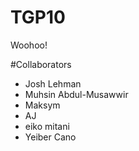 # TGP10

Woohoo!



#Collaborators

- Josh Lehman
- Muhsin Abdul-Musawwir
- Maksym
- AJ
- eiko mitani
- Yeiber Cano
